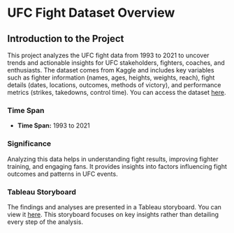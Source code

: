 # UFC Fight Dataset Overview

## Introduction to the Project
This project analyzes the UFC fight data from 1993 to 2021 to uncover trends and actionable insights for UFC stakeholders, fighters, coaches, and enthusiasts. 
The dataset comes from Kaggle and includes key variables such as fighter information (names, ages, heights, weights, reach),
fight details (dates, locations, outcomes, methods of victory), and performance metrics (strikes, takedowns, control time). You can access the dataset [here](https://www.kaggle.com/datasets/rajeevw/ufcdata).

### Time Span
- **Time Span:** 1993 to 2021

### Significance
Analyzing this data helps in understanding fight results, improving fighter training, and engaging fans. It provides insights into factors influencing fight outcomes and patterns in UFC events.

### Tableau Storyboard
The findings and analyses are presented in a Tableau storyboard. You can view it [here](https://public.tableau.com/app/profile/wilfredo.viruet.jr/viz/UFCFightDatasetOverview/Story1). This storyboard focuses on key insights rather than detailing every step of the analysis.
